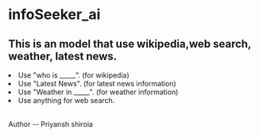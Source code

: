 # infoSeeker_ai
<h2>This is an model that use wikipedia,web search, weather, latest news.</h2>

<li>Use "who is _____". (for wikipedia)</li>
<li>Use "Latest News". (for latest news information)</li>
<li>Use "Weather in _____". (for weather information)</li>
<li>Use anything for web search.</li>

<br>Author -- Priyansh shiroia</br>
